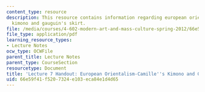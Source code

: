 ```yaml
---
content_type: resource
description: This resource contains information regarding european orientalism-camille's
  kimono and gauguin's skirt.
file: /media/courses/4-602-modern-art-and-mass-culture-spring-2012/66e59f41f5207324e103eca84e1d4d65_MIT4_602S12_lec07.pdf
file_type: application/pdf
learning_resource_types:
- Lecture Notes
ocw_type: OCWFile
parent_title: Lecture Notes
parent_type: CourseSection
resourcetype: Document
title: 'Lecture 7 Handout: European Orientalism-Camille''s Kimono and Gauguin''s Skirt'
uid: 66e59f41-f520-7324-e103-eca84e1d4d65
---
```

